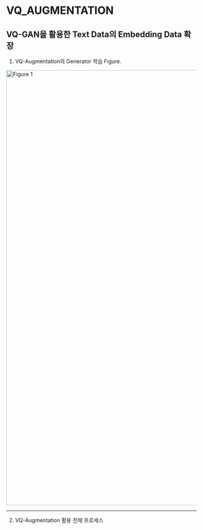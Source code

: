 # VQ_AUGMENTATION
VQ-GAN을 활용한 Text Data의 Embedding Data 확장
---
1. VQ-Augmentation의 Generator 학습 Figure.
<img width="1152" alt="Figure 1" src="https://github.com/bobospark/VQ_AUGMENTATION/assets/118425851/339eaca9-8d8a-47fc-b5a3-fa22e1952525">


---
2. VQ-Augmentation 활용 전체 프로세스


